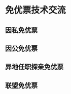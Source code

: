 免优票技术交流
==================

因私免优票
---------


因公免优票
----------

异地任职探亲免优票
----------

联盟免优票
----------


